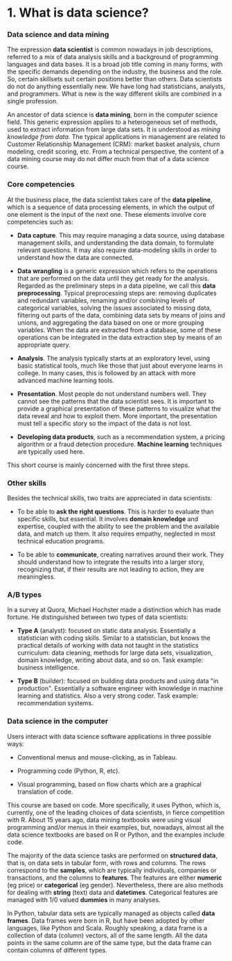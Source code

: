 # 1. What is data science?

### Data science and data mining

The expression **data scientist** is common nowadays in job descriptions, referred to a mix of data analysis skills and a background of programming languages and data bases. It is a broad job title coming in many forms, with the specific demands depending on the industry, the business and the role. So, certain skillsets suit certain positions better than others. Data scientists do not do anything essentially new. We have long had statisticians, analysts, and programmers. What is new is the way different skills are combined in a single profession.

An ancestor of data science is **data mining**, born in the computer science field. This generic expression applies to a heterogeneous set of methods, used to extract information from large data sets. It is understood as *mining knowledge from data*. The typical applications in management are related to Customer Relationship Management (CRM): market basket analysis, churn modeling, credit scoring, etc. From a technical perspective, the content of a data mining course may do not differ much from that of a data science course.

### Core competencies

At the business place, the data scientist takes care of the **data pipeline**, which is a sequence of data processing elements, in which the output of one element is the input of the next one. These elements involve core competencies such as:

* **Data capture**. This may require managing a data source, using database management skills, and understanding the data domain, to formulate relevant questions. It may also require data-modeling skills in order to understand how the data are connected.

* **Data wrangling** is a generic expression which refers to the operations that are performed on the data until they get ready for the analysis. Regarded as the preliminary steps in a data pipeline, we call this **data preprocessing**. Typical preprocessing steps are: removing duplicates and redundant variables, renaming and/or combining levels of categorical variables, solving the issues associated to missing data, filtering out parts of the data, combining data sets by means of joins and unions, and aggregating the data based on one or more grouping variables. When the data are extracted from a database, some of these operations can be integrated in the data extraction step by means of an appropriate query.

* **Analysis**. The analysis typically starts at an exploratory level, using basic statistical tools, much like those that just about everyone learns in college. In many cases, this is followed by an attack with more advanced machine learning tools.

* **Presentation**. Most people do not understand numbers well. They cannot see the patterns that the data scientist sees. It is important to provide a graphical presentation of these patterns to visualize what the data reveal and how to exploit them. More important, the presentation must tell a specific story so the impact of the data is not lost.

* **Developing data products**, such as a recommendation system, a pricing algorithm or a fraud detection procedure. **Machine learning** techniques are typically used here.

This short course is mainly concerned with the first three steps.

### Other skills

Besides the technical skills, two traits are appreciated in data scientists:

* To be able to **ask the right questions**. This is harder to evaluate than specific skills, but essential. It involves **domain knowledge** and expertise, coupled with the ability to see the problem and the available data, and match up them. It also requires empathy, neglected in most technical education programs.

* To be able to **communicate**, creating narratives around their work. They should understand how to integrate the results into a larger story, recognizing that, if their results are not leading to action, they are meaningless.

### A/B types

In a survey at Quora, Michael Hochster made a distinction which has made fortune. He distinguished between two types of data scientists:

* **Type A** (analyst): focused on static data analysis. Essentially a statistician with coding skills. Similar to a statistician, but knows the practical details of working with data not taught in the statistics curriculum: data cleaning, methods for large data sets, visualization, domain knowledge, writing about data, and so on. Task example: business intelligence.

* **Type B** (builder): focused on building data products and using data "in production". Essentially a software engineer with knowledge in machine learning and statistics. Also a very strong coder. Task example: recommendation systems.

### Data science in the computer

Users interact with data science software applications in three possible ways:

* Conventional menus and mouse-clicking, as in Tableau.

* Programming code (Python, R, etc).

* Visual programming, based on flow charts which are a graphical translation of code.

This course are based on code. More specifically, it uses Python, which is, currently, one of the leading choices of data scientists, in fierce competition with R. About 15 years ago, data mining textbooks were using visual programming and/or menus in their examples, but, nowadays, almost all the data science textbooks are based on R or Python, and the examples include code.

The majority of the data science tasks are performed on **structured data**, that is, on data sets in tabular form, with rows and columns. The rows correspond to the **samples**, which are typically individuals, companies or transactions, and the columns to **features**. The features are either **numeric** (eg price) or **categorical** (eg gender). Nevertheless, there are also methods for dealing with **string** (text) data and **datetimes**. Categorical features are managed with 1/0 valued **dummies** in many analyses.

In Python, tabular data sets are typically managed as objects called **data frames**. Data frames were born in R, but have been adopted by other languages, like Python and Scala. Roughly speaking, a data frame is a collection of data (column) vectors, all of the same length. All the data points in the same column are of the same type, but the data frame can contain columns of different types.
